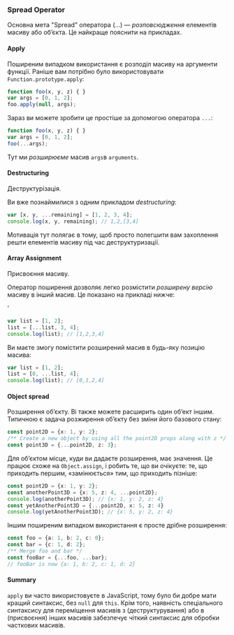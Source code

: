 ### Spread Operator

Основна мета "Spread" оператора (...) — *розповсюдження* елементів масиву або об’єкта. Це найкраще пояснити на прикладах.

#### Apply
Поширеним випадком використання є розподіл масиву на аргументи функції. Раніше вам потрібно було використовувати `Function.prototype.apply`:

```ts
function foo(x, y, z) { }
var args = [0, 1, 2];
foo.apply(null, args);
```

Зараз ви можете зробити це простіше за допомогою оператора `...`:

```ts
function foo(x, y, z) { }
var args = [0, 1, 2];
foo(...args);
```

Тут ми *розширюєме* масив `args`в `arguments`.

#### Destructuring
Деструктурізація.

Ви вже познаймилися з одним прикладом *destructuring*:

```ts
var [x, y, ...remaining] = [1, 2, 3, 4];
console.log(x, y, remaining); // 1,2,[3,4]
```
Мотивація тут полягає в тому, щоб просто полегшити вам захоплення решти елементів масиву під час деструктуризації.

#### Array Assignment
Присвоєння масиву.

Оператор поширення дозволяє легко розмістити *розширену версію* масиву в інший масив. Це показано на прикладі нижче:

ʼ
```ts
var list = [1, 2];
list = [...list, 3, 4];
console.log(list); // [1,2,3,4]
```

Ви маєте змогу помістити розширений масив в будь-яку позицію масива:

```ts
var list = [1, 2];
list = [0, ...list, 4];
console.log(list); // [0,1,2,4]
```

#### Object spread
Розширення обʼєкту.
Ві также можете расширить один обʼект іншим. Типичною є задача розжирення обʼєкту без зміни його базового стану:

```ts
const point2D = {x: 1, y: 2};
/** Create a new object by using all the point2D props along with z */
const point3D = {...point2D, z: 3};
```
Для обʼєктом місце, куди ви дадаєте розширення, має значення.  Це працює схоже на  `Object.assign`, і робить те, що ви очікуєте: те, що приходить першим, «замінюється» тим, що приходить пізніше:

```ts
const point2D = {x: 1, y: 2};
const anotherPoint3D = {x: 5, z: 4, ...point2D};
console.log(anotherPoint3D); // {x: 1, y: 2, z: 4}
const yetAnotherPoint3D = {...point2D, x: 5, z: 4}
console.log(yetAnotherPoint3D); // {x: 5, y: 2, z: 4}
```

Іншим поширеним випадком використання є просте дрібне розширення:

```ts
const foo = {a: 1, b: 2, c: 0};
const bar = {c: 1, d: 2};
/** Merge foo and bar */
const fooBar = {...foo, ...bar};
// fooBar is now {a: 1, b: 2, c: 1, d: 2}
```

#### Summary
`apply` ви часто використовуєте в JavaScript, тому було би добре мати кращий синтаксис, без `null` для `this`. Крім того, наявність спеціального синтаксису для переміщення масивів з (деструктурування) або в (присвоєння) інших масивів забезпечує чіткий синтаксис для обробки часткових масивів.


[](https://github.com/Microsoft/TypeScript/pull/1931)
